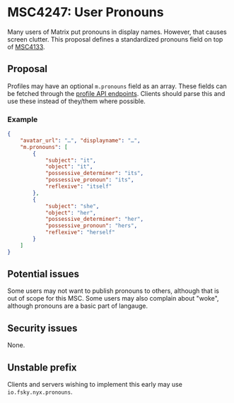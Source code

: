 # MSC4247: User Pronouns

Many users of Matrix put pronouns in display names. However, that causes screen
clutter. This proposal defines a standardized pronouns field on top of
[MSC4133](https://github.com/matrix-org/matrix-spec-proposals/pull/4133).

## Proposal

Profiles may have an optional `m.pronouns` field as an
array. These fields can be fetched through the
[profile API endpoints](https://spec.matrix.org/unstable/client-server-api/#profiles).
Clients should parse this and use these instead of they/them where possible.

### Example

```json
{ 
    "avatar_url": "…", "displayname": "…",
    "m.pronouns": [
        {
            "subject": "it",
            "object": "it", 
            "possessive_determiner": "its", 
            "possessive_pronoun": "its", 
            "reflexive": "itself"
        },
        {
            "subject": "she",
            "object": "her",
            "possessive_determiner": "her",
            "possessive_pronoun": "hers",
            "reflexive": "herself"
        }
    ]
}
```

## Potential issues

Some users may not want to publish pronouns to others, although that is out of
scope for this MSC. Some users may also complain about "woke", although
pronouns are a basic part of langauge.

## Security issues

None.

## Unstable prefix

Clients and servers wishing to implement this early may use
`io.fsky.nyx.pronouns`.

